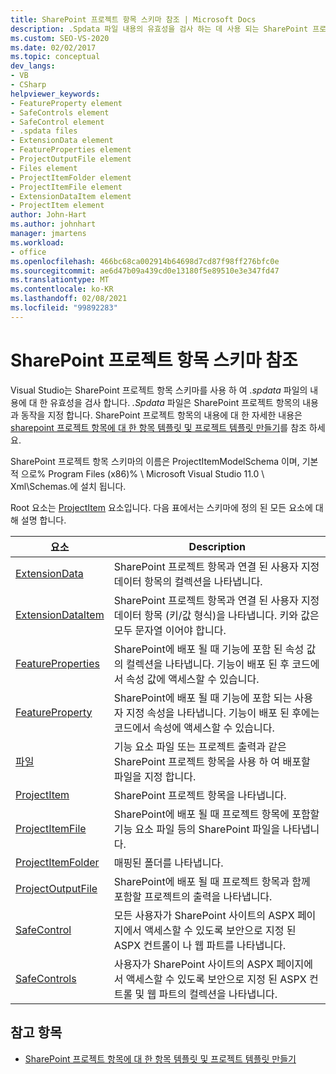```yaml
---
title: SharePoint 프로젝트 항목 스키마 참조 | Microsoft Docs
description: .Spdata 파일 내용의 유효성을 검사 하는 데 사용 되는 SharePoint 프로젝트 항목 XML 스키마 참조 (ProjectItemModelSchema)의 개요를 참조 하세요.
ms.custom: SEO-VS-2020
ms.date: 02/02/2017
ms.topic: conceptual
dev_langs:
- VB
- CSharp
helpviewer_keywords:
- FeatureProperty element
- SafeControls element
- SafeControl element
- .spdata files
- ExtensionData element
- FeatureProperties element
- ProjectOutputFile element
- Files element
- ProjectItemFolder element
- ProjectItemFile element
- ExtensionDataItem element
- ProjectItem element
author: John-Hart
ms.author: johnhart
manager: jmartens
ms.workload:
- office
ms.openlocfilehash: 466bc68ca002914b64698d7cd87f98ff276bfc0e
ms.sourcegitcommit: ae6d47b09a439cd0e13180f5e89510e3e347fd47
ms.translationtype: MT
ms.contentlocale: ko-KR
ms.lasthandoff: 02/08/2021
ms.locfileid: "99892283"
---
```

# <a name="sharepoint-project-item-schema-reference"></a>SharePoint 프로젝트 항목 스키마 참조
  Visual Studio는 SharePoint 프로젝트 항목 스키마를 사용 하 여 *.spdata* 파일의 내용에 대 한 유효성을 검사 합니다. *.Spdata* 파일은 SharePoint 프로젝트 항목의 내용과 동작을 지정 합니다. SharePoint 프로젝트 항목의 내용에 대 한 자세한 내용은 [sharepoint 프로젝트 항목에 대 한 항목 템플릿 및 프로젝트 템플릿 만들기](../sharepoint/creating-item-templates-and-project-templates-for-sharepoint-project-items.md)를 참조 하세요.

 SharePoint 프로젝트 항목 스키마의 이름은 ProjectItemModelSchema 이며, 기본적 으로% Program Files (x86)% \ Microsoft Visual Studio 11.0 \ Xml\Schemas.에 설치 됩니다.

 Root 요소는 [ProjectItem](../sharepoint/projectitem-element.md) 요소입니다. 다음 표에서는 스키마에 정의 된 모든 요소에 대해 설명 합니다.

|요소|Description|
|-------------|-----------------|
|[ExtensionData](../sharepoint/extensiondata-element.md)|SharePoint 프로젝트 항목과 연결 된 사용자 지정 데이터 항목의 컬렉션을 나타냅니다.|
|[ExtensionDataItem](../sharepoint/extensiondataitem-element.md)|SharePoint 프로젝트 항목과 연결 된 사용자 지정 데이터 항목 (키/값 형식)을 나타냅니다. 키와 값은 모두 문자열 이어야 합니다.|
|[FeatureProperties](../sharepoint/featureproperties-element.md)|SharePoint에 배포 될 때 기능에 포함 된 속성 값의 컬렉션을 나타냅니다. 기능이 배포 된 후 코드에서 속성 값에 액세스할 수 있습니다.|
|[FeatureProperty](../sharepoint/featureproperty-element.md)|SharePoint에 배포 될 때 기능에 포함 되는 사용자 지정 속성을 나타냅니다. 기능이 배포 된 후에는 코드에서 속성에 액세스할 수 있습니다.|
|[파일](../sharepoint/files-element.md)|기능 요소 파일 또는 프로젝트 출력과 같은 SharePoint 프로젝트 항목을 사용 하 여 배포할 파일을 지정 합니다.|
|[ProjectItem](../sharepoint/projectitem-element.md)|SharePoint 프로젝트 항목을 나타냅니다.|
|[ProjectItemFile](../sharepoint/projectitemfile-element.md)|SharePoint에 배포 될 때 프로젝트 항목에 포함할 기능 요소 파일 등의 SharePoint 파일을 나타냅니다.|
|[ProjectItemFolder](../sharepoint/projectitemfolder-element.md)|매핑된 폴더를 나타냅니다.|
|[ProjectOutputFile](../sharepoint/projectoutputfile-element.md)|SharePoint에 배포 될 때 프로젝트 항목과 함께 포함할 프로젝트의 출력을 나타냅니다.|
|[SafeControl](../sharepoint/safecontrol-element.md)|모든 사용자가 SharePoint 사이트의 ASPX 페이지에서 액세스할 수 있도록 보안으로 지정 된 ASPX 컨트롤이 나 웹 파트를 나타냅니다.|
|[SafeControls](../sharepoint/safecontrols-element.md)|사용자가 SharePoint 사이트의 ASPX 페이지에서 액세스할 수 있도록 보안으로 지정 된 ASPX 컨트롤 및 웹 파트의 컬렉션을 나타냅니다.|

## <a name="see-also"></a>참고 항목
- [SharePoint 프로젝트 항목에 대 한 항목 템플릿 및 프로젝트 템플릿 만들기](../sharepoint/creating-item-templates-and-project-templates-for-sharepoint-project-items.md)
